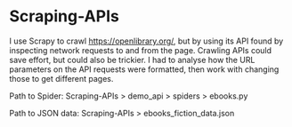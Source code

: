 # Scraping-APIs

I use Scrapy to crawl https://openlibrary.org/, but by using its API found by inspecting network requests to and from the page.
Crawling APIs could save effort, but could also be trickier. I had to analyse how the URL parameters on the API requests were formatted, then work with changing those to get different pages.

Path to Spider:
Scraping-APIs > demo_api > spiders > ebooks.py

Path to JSON data:
Scraping-APIs > ebooks_fiction_data.json
